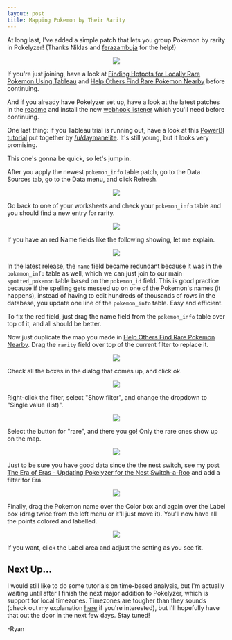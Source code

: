 ```yaml
---
layout: post
title: Mapping Pokemon by Their Rarity
---
```


At long last, I've added a simple patch that lets you group Pokemon by rarity in Pokelyzer! (Thanks Niklas and [ferazambuja](https://github.com/ferazambuja) for the help!)

<div align="center"><img src="http://imgur.com/WrxwCOp.png"></div>

If you're just joining, have a look at [Finding Hotpots for Locally Rare Pokemon Using Tableau](http://www.whackdata.com/2016/07/27/finding-locally-rare-pokemon/) and [Help Others Find Rare Pokemon Nearby](http://www.whackdata.com/2016/07/29/help-others-find-rare-pokemon-nearby/) before continuing.

And if you already have Pokelyzer set up, have a look at the latest patches in the [readme](https://github.com/Brideau/pokelyzer) and install the new [webhook listener](http://www.whackdata.com/2016/07/31/pokelyzer-webhook-integration-pokemongo-map/) which you'll need before continuing.

One last thing: if you Tableau trial is running out, have a look at this [PowerBI tutorial](https://github.com/Brideau/pokelyzer/wiki/Basic-Charting-and-Mapping) put together by [/u/daymanelite](https://www.reddit.com/user/daymanelite). It's still young, but it looks very promising.

This one's gonna be quick, so let's jump in.

After you apply the newest `pokemon_info` table patch, go to the Data Sources tab, go to the Data menu, and click Refresh.

<div align="center"><img src="http://imgur.com/DRXeIXt.png"></div>

Go back to one of your worksheets and check your `pokemon_info` table and you should find a new entry for rarity.

<div align="center"><img src="http://imgur.com/JDiuoRO.png"></div>

If you have an red Name fields like the following showing, let me explain.

<div align="center"><img src="http://imgur.com/QOKqSpk.png"></div>

In the latest release, the `name` field became redundant because it was in the `pokemon_info` table as well, which we can just join to our main `spotted_pokemon` table based on the `pokemon_id` field. This is good practice because if the spelling gets messed up on one of the Pokemon's names (it happens), instead of having to edit hundreds of thousands of rows in the database, you update one line of the `pokemon_info` table. Easy and efficient.

To fix the red field, just drag the name field from the `pokemon_info` table over top of it, and all should be better.

Now just duplicate the map you made in [Help Others Find Rare Pokemon Nearby](http://www.whackdata.com/2016/07/29/help-others-find-rare-pokemon-nearby/). Drag the `rarity` field over top of the current filter to replace it.

<div align="center"><img src="http://imgur.com/N2KK2ny.png"></div>

Check all the boxes in the dialog that comes up, and click ok.

<div align="center"><img src="http://imgur.com/WNMZ2jp.png"></div>

Right-click the filter, select "Show filter", and change the dropdown to "Single value (list)".

<div align="center"><img src="http://imgur.com/gPp37Pj.png"></div>

Select the button for "rare", and there you go! Only the rare ones show up on the map.

<div align="center"><img src="http://imgur.com/tOg6Z3I.png"></div>

Just to be sure you have good data since the the nest switch, see my post [The Era of Eras - Updating Pokelyzer for the Nest Switch-a-Roo](http://www.whackdata.com/2016/07/29/the-era-of-eras-pokemon-go-pokelyzer/) and add a filter for Era.

<div align="center"><img src="http://imgur.com/RqwKnxM.png"></div>

Finally, drag the Pokemon name over the Color box and again over the Label box (drag twice from the left menu or it'll just move it). You'll now have all the points colored and labelled.

<div align="center"><img src="http://imgur.com/FDj9PtF.png"></div>

If you want, click the Label area and adjust the setting as you see fit.

## Next Up...

I would still like to do some tutorials on time-based analysis, but I'm actually waiting until after I finish the next major addition to Pokelyzer, which is support for local timezones. Timezones are tougher than they sounds (check out my explanation [here](https://github.com/Brideau/pokelyzer/issues/39) if you're interested), but I'll hopefully have that out the door in the next few days. Stay tuned!

-Ryan
